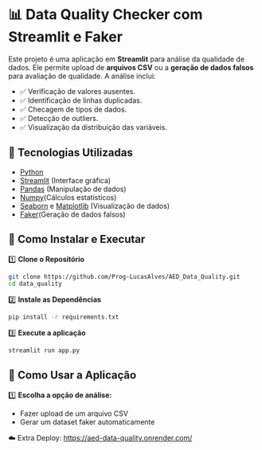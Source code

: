 # 📊 Data Quality Checker com Streamlit e Faker

Este projeto é uma aplicação em **Streamlit** para análise da qualidade de dados. Ele permite upload de **arquivos CSV** ou a **geração de dados falsos** para avaliação de qualidade. A análise inclui:

- ✅ Verificação de valores ausentes.
- ✅ Identificação de linhas duplicadas.
- ✅ Checagem de tipos de dados.
- ✅ Detecção de outliers.
- ✅ Visualização da distribuição das variáveis.

## 🚀 Tecnologias Utilizadas

- [Python](https://www.python.org/)
- [Streamlit](https://streamlit.io/) (Interface gráfica)
- [Pandas](https://pandas.pydata.org/) (Manipulação de dados)
- [Numpy](https://numpy.org/)(Cálculos estatísticos)
- [Seaborn](https://seaborn.pydata.org/) e [Matplotlib](https://matplotlib.org/) (Visualização de dados)
- [Faker](https://faker.readthedocs.io/en/master/)(Geração de dados falsos)

## 📌 Como Instalar e Executar

1️⃣ **Clone o Repositório**

```bash
git clone https://github.com/Prog-LucasAlves/AED_Data_Quality.git
cd data_quality
```

2️⃣ **Instale as Dependências**
```bash
pip install -r requirements.txt
```

3️⃣ **Execute a aplicação**
```bash
streamlit run app.py
```

## 🔹 Como Usar a Aplicação

1️⃣ **Escolha a opção de análise:**

- Fazer upload de um arquivo CSV
- Gerar um dataset faker automaticamente



☁️ Extra Deploy: https://aed-data-quality.onrender.com/
